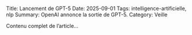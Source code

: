 Title: Lancement de GPT-5
Date: 2025-09-01
Tags: intelligence-artificielle, nlp
Summary: OpenAI annonce la sortie de GPT-5.
Category: Veille


Contenu complet de l’article...